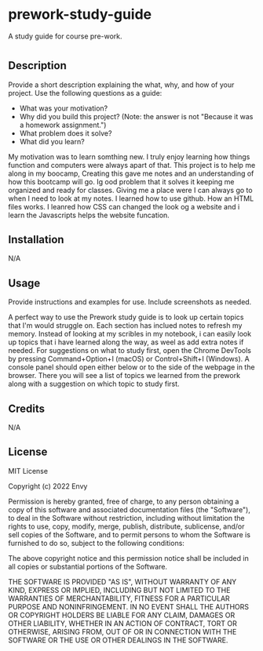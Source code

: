 # prework-study-guide
A study guide for course pre-work.
# <Prework Study Guide Webpage>

## Description

Provide a short description explaining the what, why, and how of your project. Use the following questions as a guide:

- What was your motivation?
- Why did you build this project? (Note: the answer is not "Because it was a homework assignment.")
- What problem does it solve?
- What did you learn?

My motivation was to learn somthing new. I truly enjoy learning how things function and computers were always apart of that. This project is to help me along in my boocamp, Creating this gave me notes and an understanding of how this bootcamp will go. Ig ood problem that it solves it keeping me organized and ready for classes. Giving me a place were I can always go to when I need to look at my notes. I learned how to use github. How an HTML files works. I leanred how CSS can changed the look og a website and i learn the Javascripts helps the website funcation. 


## Installation

N/A

## Usage

Provide instructions and examples for use. Include screenshots as needed.

A perfect way to use the Prework study guide is to look up certain topics that I'm would struggle on. Each section has inclued notes to refresh my memory. Instead of looking at my scribles in my notebook, i can easily look up topics that i have learned along the way, as weel as add extra notes if needed. 
For suggestions on what to study first, open the Chrome DevTools by pressing Command+Option+I (macOS) or Control+Shift+I (Windows). A console panel should open either below or to the side of the webpage in the browser. There you will see a list of topics we learned from the prework along with a suggestion on which topic to study first.


## Credits

N/A

## License

MIT License

Copyright (c) 2022 Envy

Permission is hereby granted, free of charge, to any person obtaining a copy
of this software and associated documentation files (the "Software"), to deal
in the Software without restriction, including without limitation the rights
to use, copy, modify, merge, publish, distribute, sublicense, and/or sell
copies of the Software, and to permit persons to whom the Software is
furnished to do so, subject to the following conditions:

The above copyright notice and this permission notice shall be included in all
copies or substantial portions of the Software.

THE SOFTWARE IS PROVIDED "AS IS", WITHOUT WARRANTY OF ANY KIND, EXPRESS OR
IMPLIED, INCLUDING BUT NOT LIMITED TO THE WARRANTIES OF MERCHANTABILITY,
FITNESS FOR A PARTICULAR PURPOSE AND NONINFRINGEMENT. IN NO EVENT SHALL THE
AUTHORS OR COPYRIGHT HOLDERS BE LIABLE FOR ANY CLAIM, DAMAGES OR OTHER
LIABILITY, WHETHER IN AN ACTION OF CONTRACT, TORT OR OTHERWISE, ARISING FROM,
OUT OF OR IN CONNECTION WITH THE SOFTWARE OR THE USE OR OTHER DEALINGS IN THE
SOFTWARE.
